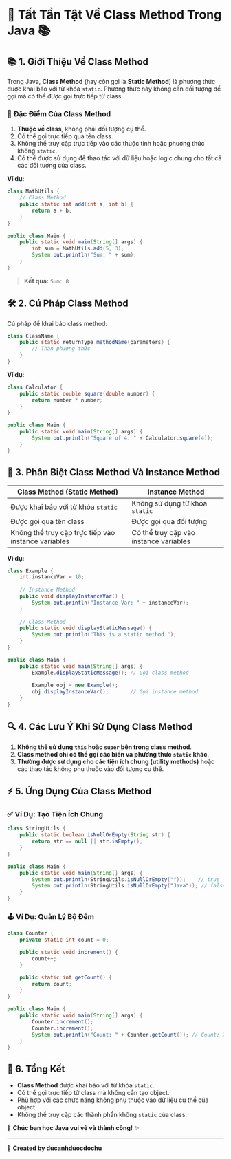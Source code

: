 # 🚀 **Tất Tần Tật Về Class Method Trong Java** 📚

## 📚 **1. Giới Thiệu Về Class Method**

Trong Java, **Class Method** (hay còn gọi là **Static Method**) là phương thức được khai báo với từ khóa `static`. Phương thức này không cần đối tượng để gọi mà có thể được gọi trực tiếp từ class.

### 🧩 **Đặc Điểm Của Class Method**

1. **Thuộc về class**, không phải đối tượng cụ thể.
2. Có thể gọi trực tiếp qua tên class.
3. Không thể truy cập trực tiếp vào các thuộc tính hoặc phương thức không `static`.
4. Có thể được sử dụng để thao tác với dữ liệu hoặc logic chung cho tất cả các đối tượng của class.

**Ví dụ:**

```java
class MathUtils {
    // Class Method
    public static int add(int a, int b) {
        return a + b;
    }
}

public class Main {
    public static void main(String[] args) {
        int sum = MathUtils.add(5, 3);
        System.out.println("Sum: " + sum);
    }
}
```

> **Kết quả:** `Sum: 8`

## 🛠️ **2. Cú Pháp Class Method**

Cú pháp để khai báo class method:

```java
class ClassName {
    public static returnType methodName(parameters) {
        // Thân phương thức
    }
}
```

**Ví dụ:**

```java
class Calculator {
    public static double square(double number) {
        return number * number;
    }
}

public class Main {
    public static void main(String[] args) {
        System.out.println("Square of 4: " + Calculator.square(4));
    }
}
```

## 🌟 **3. Phân Biệt Class Method Và Instance Method**

| **Class Method (Static Method)**        | **Instance Method**                   |
|-----------------------------------------|----------------------------------------|
| Được khai báo với từ khóa `static`      | Không sử dụng từ khóa `static`         |
| Được gọi qua tên class                  | Được gọi qua đối tượng                 |
| Không thể truy cập trực tiếp vào instance variables | Có thể truy cập vào instance variables |

**Ví dụ:**

```java
class Example {
    int instanceVar = 10;
    
    // Instance Method
    public void displayInstanceVar() {
        System.out.println("Instance Var: " + instanceVar);
    }
    
    // Class Method
    public static void displayStaticMessage() {
        System.out.println("This is a static method.");
    }
}

public class Main {
    public static void main(String[] args) {
        Example.displayStaticMessage(); // Gọi class method
        
        Example obj = new Example();
        obj.displayInstanceVar();       // Gọi instance method
    }
}
```

## 🔍 **4. Các Lưu Ý Khi Sử Dụng Class Method**

1. **Không thể sử dụng `this` hoặc `super` bên trong class method**.
2. **Class method chỉ có thể gọi các biến và phương thức `static` khác**.
3. **Thường được sử dụng cho các tiện ích chung (utility methods)** hoặc các thao tác không phụ thuộc vào đối tượng cụ thể.

## ⚡ **5. Ứng Dụng Của Class Method**

### ✅ **Ví Dụ: Tạo Tiện Ích Chung**

```java
class StringUtils {
    public static boolean isNullOrEmpty(String str) {
        return str == null || str.isEmpty();
    }
}

public class Main {
    public static void main(String[] args) {
        System.out.println(StringUtils.isNullOrEmpty(""));    // true
        System.out.println(StringUtils.isNullOrEmpty("Java")); // false
    }
}
```

### 🕹️ **Ví Dụ: Quản Lý Bộ Đếm**

```java
class Counter {
    private static int count = 0;

    public static void increment() {
        count++;
    }

    public static int getCount() {
        return count;
    }
}

public class Main {
    public static void main(String[] args) {
        Counter.increment();
        Counter.increment();
        System.out.println("Count: " + Counter.getCount()); // Count: 2
    }
}
```

## 🎯 **6. Tổng Kết**

- **Class Method** được khai báo với từ khóa `static`.
- Có thể gọi trực tiếp từ class mà không cần tạo object.
- Phù hợp với các chức năng không phụ thuộc vào dữ liệu cụ thể của object.
- Không thể truy cập các thành phần không `static` của class.

🚀 **Chúc bạn học Java vui vẻ và thành công!** ✨

---

📝 **Created by ducanhduocdochu**
